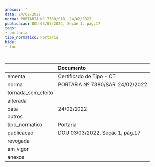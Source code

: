 ```yaml
---
anexos: ''
data: 24/02/2022
norma: PORTARIA Nº 7380/SAR, 24/02/2022
publicacao: DOU 03/03/2022, Seção 1, pág.17
tags:
- portaria
tipo_normatico: Portaria
hide: 
- toc 
 
---
```


|                    | Documento                        |
|:-------------------|:---------------------------------|
| ementa             | Certificado de Tipo - CT         |
| norma              | PORTARIA Nº 7380/SAR, 24/02/2022 |
| tornada_sem_efeito |                                  |
| alterada           |                                  |
| data               | 24/02/2022                       |
| outros             |                                  |
| tipo_normatico     | Portaria                         |
| publicacao         | DOU 03/03/2022, Seção 1, pág.17  |
| revogada           |                                  |
| em_vigor           |                                  |
| anexos             |                                  |